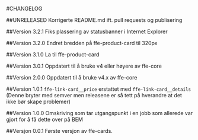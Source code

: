 #CHANGELOG

##UNRELEASED
Korrigerte README.md ift. pull requests og publisering

##Version 3.2.1
Fiks plassering av statusbanner i Internet Explorer

##Version 3.2.0
Endret bredden på ffe-product-card til 320px

##Version 3.1.0
La til ffe-product-card

##Version 3.0.1
Oppdatert til å bruke v4 eller høyere av ffe-core

##Version 2.0.0
Oppdatert til å bruke v4.x av ffe-core

##Version 1.0.1
`ffe-link-card__price` erstattet med `ffe-link-card__details`
(Denne bryter med semver men releasene er så tett på hverandre at det ikke bør skape problemer)

##Version 1.0.0
Omskriving som tar utgangspunkt i en jobb som allerede var gjort for å få dette over på BEM

##Versjon 0.0.1
Første versjon av ffe-cards.
